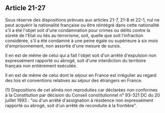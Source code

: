 Article 21-27
----
Sous réserve des dispositions prévues aux articles 21-7, 21-8 et 22-1, nul ne
peut acquérir la nationalité française ou être réintégré dans cette nationalité
s'il a été l'objet soit d'une condamnation pour crimes ou délits contre la
sûreté de l'Etat ou liés au terrorisme, soit, quelle que soit l'infraction
considérée, s'il a été condamné à une peine égale ou supérieure à six mois
d'emprisonnement, non assortie d'une mesure de sursis.

Il en est de même de celui qui a fait l'objet soit d'un arrêté d'expulsion non
expressément rapporté ou abrogé, soit d'une interdiction du territoire français
non entièrement exécutée.

Il en est de même de celui dont le séjour en France est irrégulier au regard des
lois et conventions relatives au séjour des étrangers en France.

(1) Dispositions de cet alinéa non reproduites car déclarées non conformes à la
Constitution par décision du Conseil constitutionnel n° 93-321 DC du 20 juillet
1993 : "ou d'un arrêté d'assignation à résidence non expressément rapporté ou
abrogé, soit d'un arrêté de reconduite à la frontière".
